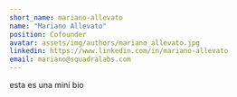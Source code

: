 ```yaml
---
short_name: mariano-allevato
name: "Mariano Allevato"
position: Cofounder
avatar: assets/img/authors/mariano_allevato.jpg
linkedin: https://www.linkedin.com/in/mariano-allevato
email: mariano@squadralabs.com
---
```

esta es una mini bio